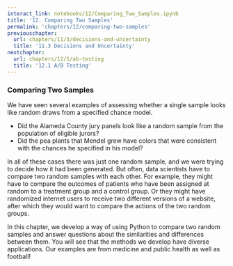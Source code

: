 ```yaml
---
interact_link: notebooks/12/Comparing_Two_Samples.ipynb
title: '12. Comparing Two Samples'
permalink: 'chapters/12/comparing-two-samples'
previouschapter:
  url: chapters/11/3/decisions-and-uncertainty
  title: '11.3 Decisions and Uncertainty'
nextchapter:
  url: chapters/12/1/ab-testing
  title: '12.1 A/B Testing'
---
```


### Comparing Two Samples
We have seen several examples of assessing whether a single sample looks like random draws from a specified chance model. 
- Did the Alameda County jury panels look like a random sample from the population of eligible jurors?
- Did the pea plants that Mendel grew have colors that were consistent with the chances he specified in his model?

In all of these cases there was just one random sample, and we were trying to decide how it had been generated. But often, data scientists have to compare two random samples with each other. For example, they might have to compare the outcomes of patients who have been assigned at random to a treatment group and a control group. Or they might have randomized internet users to receive two different versions of a website, after which they would want to compare the actions of the two random groups.

In this chapter, we develop a way of using Python to compare two random samples and answer questions about the similarities and differences between them. You will see that the methods we develop have diverse applications. Our examples are from medicine and public health as well as football!


